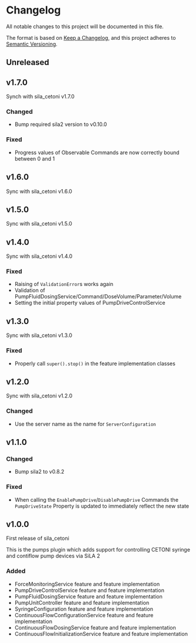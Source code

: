 # Changelog

All notable changes to this project will be documented in this file.

The format is based on [Keep a Changelog](https://keepachangelog.com/en/1.0.0/), and this project adheres
to [Semantic Versioning](https://semver.org/spec/v2.0.0.html).

<!--
Types of changes

    `Added` for new features.
    `Changed` for changes in existing functionality.
    `Deprecated` for soon-to-be removed features.
    `Removed` for now removed features.
    `Fixed` for any bug fixes.
    `Security` in case of vulnerabilities.
-->

## Unreleased

## v1.7.0

Synch with sila_cetoni v1.7.0

### Changed

- Bump required sila2 version to v0.10.0

### Fixed

- Progress values of Observable Commands are now correctly bound between 0 and 1

## v1.6.0

Sync with sila_cetoni v1.6.0

## v1.5.0

Sync with sila_cetoni v1.5.0

## v1.4.0

Sync with sila_cetoni v1.4.0

### Fixed

- Raising of `ValidationError`s works again
- Validation of PumpFluidDosingService/Command/DoseVolume/Parameter/Volume
- Setting the initial property values of PumpDriveControlService

## v1.3.0

Sync with sila_cetoni v1.3.0

### Fixed

- Properly call `super().stop()` in the feature implementation classes

## v1.2.0

Sync with sila_cetoni v1.2.0

### Changed

- Use the server name as the name for `ServerConfiguration`

## v1.1.0

### Changed

- Bump sila2 to v0.8.2

### Fixed

- When calling the `EnablePumpDrive`/`DisablePumpDrive` Commands the `PumpDriveState` Property is updated to immediately
  reflect the new state

## v1.0.0

First release of sila_cetoni

This is the pumps plugin which adds support for controlling CETONI syringe and contiflow pump devices via SiLA 2

### Added

- ForceMonitoringService feature and feature implementation
- PumpDriveControlService feature and feature implementation
- PumpFluidDosingService feature and feature implementation
- PumpUnitController feature and feature implementation
- SyringeConfiguration feature and feature implementation
- ContinuousFlowConfigurationService feature and feature implementation
- ContinuousFlowDosingService feature and feature implementation
- ContinuousFlowInitializationService feature and feature implementation

